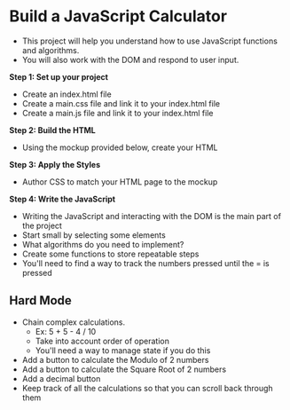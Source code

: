 # Build a JavaScript Calculator  

* This project will help you understand how to use JavaScript functions and algorithms. 
* You will also work with the DOM and respond to user input.

**Step 1: Set up your project**

* Create an index.html file
* Create a main.css file and link it to your index.html file
* Create a main.js file and link it to your index.html file

**Step 2: Build the HTML**
* Using the mockup provided below, create your HTML

**Step 3: Apply the Styles**
* Author CSS to match your HTML page to the mockup

**Step 4: Write the JavaScript**
* Writing the JavaScript and interacting with the DOM is the main part of the project
* Start small by selecting some elements
* What algorithms do you need to implement?
* Create some functions to store repeatable steps
* You'll need to find a way to track the numbers pressed until the = is pressed

## Hard Mode  
* Chain complex calculations.
    * Ex: 5 + 5 - 4 / 10
    * Take into account order of operation
    * You'll need a way to manage state if you do this
* Add a button to calculate the Modulo of 2 numbers
* Add a button to calculate the Square Root of 2 numbers
* Add a decimal button
* Keep track of all the calculations so that you can scroll back through them
